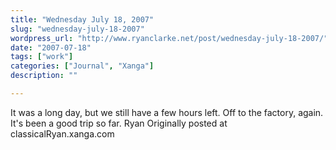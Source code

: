```yaml
---
title: "Wednesday July 18, 2007"
slug: "wednesday-july-18-2007"
wordpress_url: "http://www.ryanclarke.net/post/wednesday-july-18-2007/"
date: "2007-07-18"
tags: ["work"]
categories: ["Journal", "Xanga"]
description: ""

---
```


It was a long day, but we still have a few hours left. Off to the factory, again.
It's been a good trip so far.
Ryan
Originally posted at classicalRyan.xanga.com

